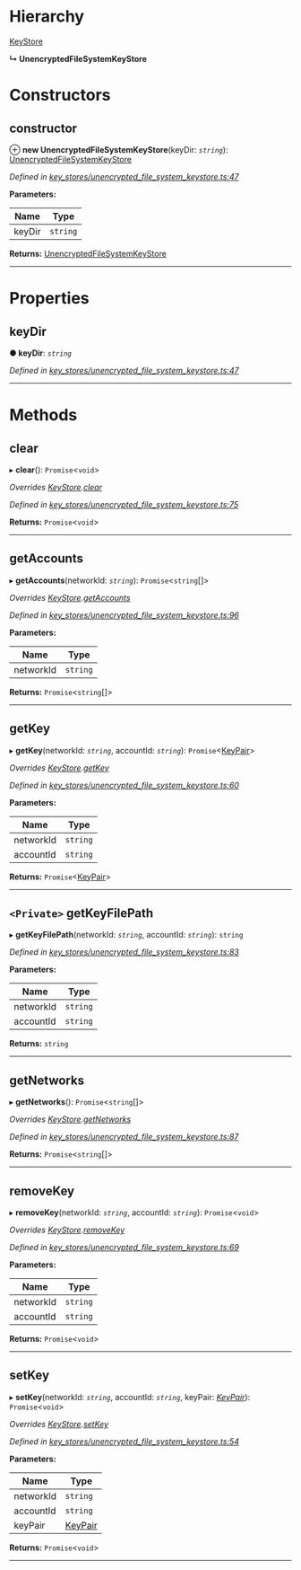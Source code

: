 

# Hierarchy

 [KeyStore](_key_stores_keystore_.keystore.md)

**↳ UnencryptedFileSystemKeyStore**

# Constructors

<a id="constructor"></a>

##  constructor

⊕ **new UnencryptedFileSystemKeyStore**(keyDir: *`string`*): [UnencryptedFileSystemKeyStore](_key_stores_unencrypted_file_system_keystore_.unencryptedfilesystemkeystore.md)

*Defined in [key_stores/unencrypted_file_system_keystore.ts:47](https://github.com/nearprotocol/nearlib/blob/ce23775/src.ts/key_stores/unencrypted_file_system_keystore.ts#L47)*

**Parameters:**

| Name | Type |
| ------ | ------ |
| keyDir | `string` |

**Returns:** [UnencryptedFileSystemKeyStore](_key_stores_unencrypted_file_system_keystore_.unencryptedfilesystemkeystore.md)

___

# Properties

<a id="keydir"></a>

##  keyDir

**● keyDir**: *`string`*

*Defined in [key_stores/unencrypted_file_system_keystore.ts:47](https://github.com/nearprotocol/nearlib/blob/ce23775/src.ts/key_stores/unencrypted_file_system_keystore.ts#L47)*

___

# Methods

<a id="clear"></a>

##  clear

▸ **clear**(): `Promise`<`void`>

*Overrides [KeyStore](_key_stores_keystore_.keystore.md).[clear](_key_stores_keystore_.keystore.md#clear)*

*Defined in [key_stores/unencrypted_file_system_keystore.ts:75](https://github.com/nearprotocol/nearlib/blob/ce23775/src.ts/key_stores/unencrypted_file_system_keystore.ts#L75)*

**Returns:** `Promise`<`void`>

___
<a id="getaccounts"></a>

##  getAccounts

▸ **getAccounts**(networkId: *`string`*): `Promise`<`string`[]>

*Overrides [KeyStore](_key_stores_keystore_.keystore.md).[getAccounts](_key_stores_keystore_.keystore.md#getaccounts)*

*Defined in [key_stores/unencrypted_file_system_keystore.ts:96](https://github.com/nearprotocol/nearlib/blob/ce23775/src.ts/key_stores/unencrypted_file_system_keystore.ts#L96)*

**Parameters:**

| Name | Type |
| ------ | ------ |
| networkId | `string` |

**Returns:** `Promise`<`string`[]>

___
<a id="getkey"></a>

##  getKey

▸ **getKey**(networkId: *`string`*, accountId: *`string`*): `Promise`<[KeyPair](_utils_key_pair_.keypair.md)>

*Overrides [KeyStore](_key_stores_keystore_.keystore.md).[getKey](_key_stores_keystore_.keystore.md#getkey)*

*Defined in [key_stores/unencrypted_file_system_keystore.ts:60](https://github.com/nearprotocol/nearlib/blob/ce23775/src.ts/key_stores/unencrypted_file_system_keystore.ts#L60)*

**Parameters:**

| Name | Type |
| ------ | ------ |
| networkId | `string` |
| accountId | `string` |

**Returns:** `Promise`<[KeyPair](_utils_key_pair_.keypair.md)>

___
<a id="getkeyfilepath"></a>

## `<Private>` getKeyFilePath

▸ **getKeyFilePath**(networkId: *`string`*, accountId: *`string`*): `string`

*Defined in [key_stores/unencrypted_file_system_keystore.ts:83](https://github.com/nearprotocol/nearlib/blob/ce23775/src.ts/key_stores/unencrypted_file_system_keystore.ts#L83)*

**Parameters:**

| Name | Type |
| ------ | ------ |
| networkId | `string` |
| accountId | `string` |

**Returns:** `string`

___
<a id="getnetworks"></a>

##  getNetworks

▸ **getNetworks**(): `Promise`<`string`[]>

*Overrides [KeyStore](_key_stores_keystore_.keystore.md).[getNetworks](_key_stores_keystore_.keystore.md#getnetworks)*

*Defined in [key_stores/unencrypted_file_system_keystore.ts:87](https://github.com/nearprotocol/nearlib/blob/ce23775/src.ts/key_stores/unencrypted_file_system_keystore.ts#L87)*

**Returns:** `Promise`<`string`[]>

___
<a id="removekey"></a>

##  removeKey

▸ **removeKey**(networkId: *`string`*, accountId: *`string`*): `Promise`<`void`>

*Overrides [KeyStore](_key_stores_keystore_.keystore.md).[removeKey](_key_stores_keystore_.keystore.md#removekey)*

*Defined in [key_stores/unencrypted_file_system_keystore.ts:69](https://github.com/nearprotocol/nearlib/blob/ce23775/src.ts/key_stores/unencrypted_file_system_keystore.ts#L69)*

**Parameters:**

| Name | Type |
| ------ | ------ |
| networkId | `string` |
| accountId | `string` |

**Returns:** `Promise`<`void`>

___
<a id="setkey"></a>

##  setKey

▸ **setKey**(networkId: *`string`*, accountId: *`string`*, keyPair: *[KeyPair](_utils_key_pair_.keypair.md)*): `Promise`<`void`>

*Overrides [KeyStore](_key_stores_keystore_.keystore.md).[setKey](_key_stores_keystore_.keystore.md#setkey)*

*Defined in [key_stores/unencrypted_file_system_keystore.ts:54](https://github.com/nearprotocol/nearlib/blob/ce23775/src.ts/key_stores/unencrypted_file_system_keystore.ts#L54)*

**Parameters:**

| Name | Type |
| ------ | ------ |
| networkId | `string` |
| accountId | `string` |
| keyPair | [KeyPair](_utils_key_pair_.keypair.md) |

**Returns:** `Promise`<`void`>

___

